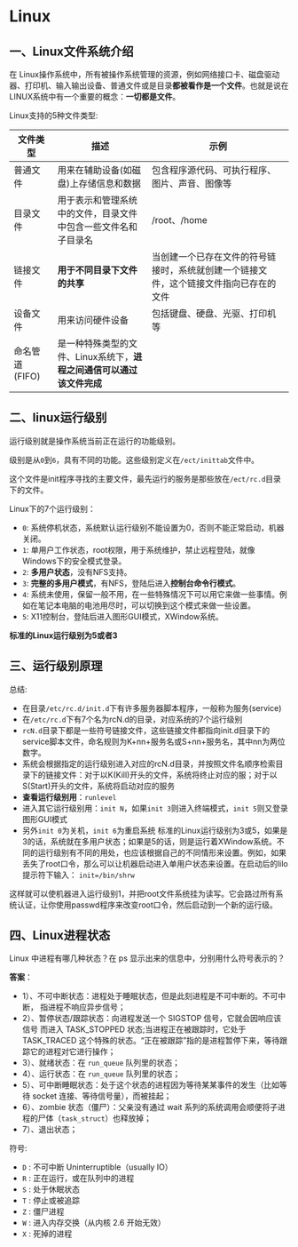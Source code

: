 # Linux

## 一、Linux文件系统介绍

在 Linux操作系统中，所有被操作系统管理的资源，例如网络接口卡、磁盘驱动器、打印机、输入输出设备、普通文件或是目录**都被看作是一个文件**。也就是说在LINUX系统中有一个重要的概念：**一切都是文件**。

Linux支持的5种文件类型:

| 文件类型       | 描述                                                         | 示例                                                         |
| -------------- | ------------------------------------------------------------ | ------------------------------------------------------------ |
| 普通文件       | 用来在辅助设备(如磁盘)上存储信息和数据                       | 包含程序源代码、可执行程序、图片、声音、图像等               |
| 目录文件       | 用于表示和管理系统中的文件，目录文件中包含一些文件名和子目录名 | /root、/home                                                 |
| 链接文件       | **用于不同目录下文件的共享**                                 | 当创建一个已存在文件的符号链接时，系统就创建一个链接文件，这个链接文件指向已存在的文件 |
| 设备文件       | 用来访问硬件设备                                             | 包括键盘、硬盘、光驱、打印机等                               |
| 命名管道(FIFO) | 是一种特殊类型的文件、Linux系统下，**进程之间通信可以通过该文件完成** |                                                              |

## 二、linux运行级别
运行级别就是操作系统当前正在运行的功能级别。

级别是从`0`到`6`，具有不同的功能。这些级别定义在`/ect/inittab`文件中。

这个文件是init程序寻找的主要文件，最先运行的服务是那些放在`/ect/rc.d`目录下的文件。

Linux下的7个运行级别：

* `0`: 系统停机状态，系统默认运行级别不能设置为0，否则不能正常启动，机器关闭。
* `1`: 单用户工作状态，root权限，用于系统维护，禁止远程登陆，就像Windows下的安全模式登录。
* `2`: **多用户状态**，没有NFS支持。
* `3`: **完整的多用户模式**，有NFS，登陆后进入**控制台命令行模式**。
* `4`: 系统未使用，保留一般不用，在一些特殊情况下可以用它来做一些事情。例如在笔记本电脑的电池用尽时，可以切换到这个模式来做一些设置。
* `5`: X11控制台，登陆后进入图形GUI模式，XWindow系统。

**标准的Linux运行级别为5或者3**

## 三、运行级别原理

总结:

* 在目录`/etc/rc.d/init.d`下有许多服务器脚本程序，一般称为服务(service)
* 在`/etc/rc.d`下有7个名为rcN.d的目录，对应系统的7个运行级别
* `rcN.d`目录下都是一些符号链接文件，这些链接文件都指向init.d目录下的service脚本文件，命名规则为K+nn+服务名或S+nn+服务名，其中nn为两位数字。
* 系统会根据指定的运行级别进入对应的rcN.d目录，并按照文件名顺序检索目录下的链接文件：对于以K(Kill)开头的文件，系统将终止对应的服；对于以S(Start)开头的文件，系统将启动对应的服务
* **查看运行级别用**：`runlevel`
* 进入其它运行级别用：`init N`，如果`init 3`则进入终端模式，`init 5`则又登录图形GUI模式
* 另外`init 0`为关机，`init 6`为重启系统
  标准的Linux运行级别为3或5，如果是3的话，系统就在多用户状态；如果是5的话，则是运行着XWindow系统。不同的运行级别有不同的用处，也应该根据自己的不同情形来设置。例如，如果丢失了root口令，那么可以让机器启动进入单用户状态来设置。在启动后的lilo提示符下输入：
  `init=/bin/shrw`

这样就可以使机器进入运行级别1，并把root文件系统挂为读写。它会路过所有系统认证，让你使用passwd程序来改变root口令，然后启动到一个新的运行级。

## 四、Linux进程状态

Linux 中进程有哪几种状态？在 ps 显示出来的信息中，分别用什么符号表示的？

**答案**：

* 1）、不可中断状态：进程处于睡眠状态，但是此刻进程是不可中断的。不可中断， 指进程不响应异步信号；
* 2）、暂停状态/跟踪状态：向进程发送一个 SIGSTOP 信号，它就会因响应该信号 而进入 TASK_STOPPED 状态;当进程正在被跟踪时，它处于 TASK_TRACED 这个特殊的状态。“正在被跟踪”指的是进程暂停下来，等待跟踪它的进程对它进行操作；
* 3）、就绪状态：在 `run_queue` 队列里的状态；
* 4）、运行状态：在 `run_queue` 队列里的状态；
* 5）、可中断睡眠状态：处于这个状态的进程因为等待某某事件的发生（比如等待 socket 连接、等待信号量），而被挂起；
* 6）、zombie 状态（僵尸）：父亲没有通过 wait 系列的系统调用会顺便将子进程的尸体（`task_struct`）也释放掉；
* 7）、退出状态；

符号:
* `D` :   不可中断 Uninterruptible（usually IO）
* `R` :    正在运行，或在队列中的进程
* `S` :    处于休眠状态
* `T` :    停止或被追踪
* `Z` :    僵尸进程
* `W` :    进入内存交换（从内核 2.6 开始无效）
* `X` :    死掉的进程



